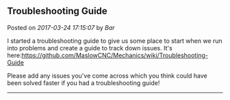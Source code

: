 ## Troubleshooting Guide
Posted on *2017-03-24 17:15:07* by *Bar*

I started a troubleshooting guide to give us some place to start when we run into problems and create a guide to track down issues. It's here:https://github.com/MaslowCNC/Mechanics/wiki/Troubleshooting-Guide 

Please add any issues you've come across which you think could have been solved faster if you had a troubleshooting guide!

---

